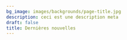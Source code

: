 ```yaml
---
bg_image: images/backgrounds/page-title.jpg
description: ceci est une description meta
draft: false
title: Dernières nouvelles
---
```

